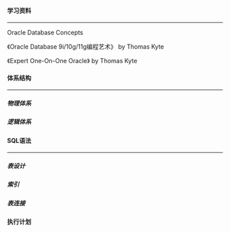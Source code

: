 #### 学习资料

------

Oracle Database Concepts

《Oracle Database 9i/10g/11g编程艺术》 by Thomas Kyte

《Expert One-On-One Oracle》 by Thomas Kyte



#### 体系结构

------

##### 物理体系



##### 逻辑体系



#### SQL语法

------

##### 表设计



##### 索引



##### 表连接



#### 执行计划